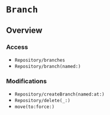 # ``Branch``



## Overview


### Access

- ``Repository/branches``
- ``Repository/branch(named:)``

### Modifications

- ``Repository/createBranch(named:at:)``
- ``Repository/delete(_:)``
- ``move(to:force:)``
